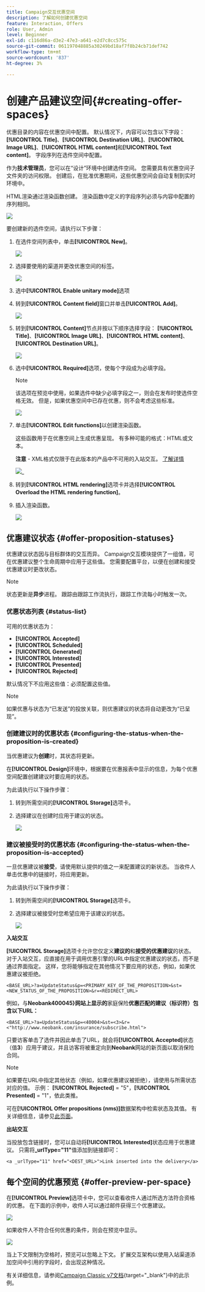 ```yaml
---
title: Campaign交互优惠空间
description: 了解如何创建优惠空间
feature: Interaction, Offers
role: User, Admin
level: Beginner
exl-id: c116d86a-d3e2-47e3-a641-e2d7c8cc575c
source-git-commit: 061197048885a30249bd18af7f8b24cb71def742
workflow-type: tm+mt
source-wordcount: '837'
ht-degree: 3%

---
```


# 创建产品建议空间{#creating-offer-spaces}

优惠目录的内容在优惠空间中配置。 默认情况下，内容可以包含以下字段： **[!UICONTROL Title]**、**[!UICONTROL Destination URL]**、**[!UICONTROL Image URL]**、**[!UICONTROL HTML content]**&#x200B;和&#x200B;**[!UICONTROL Text content]**。 字段序列在选件空间中配置。

作为&#x200B;**技术管理员**，您可以在“设计”环境中创建选件空间。 您需要具有优惠空间子文件夹的访问权限。 创建后，在批准优惠期间，这些优惠空间会自动复制到实时环境中。

HTML渲染通过渲染函数创建。 渲染函数中定义的字段序列必须与内容中配置的序列相同。

![](assets/offer_space_create_009.png)

要创建新的选件空间，请执行以下步骤：

1. 在选件空间列表中，单击&#x200B;**[!UICONTROL New]**。

   ![](assets/offer_space_create_001.png)

1. 选择要使用的渠道并更改优惠空间的标签。

   ![](assets/offer_space_create_002.png)

1. 选中&#x200B;**[!UICONTROL Enable unitary mode]**&#x200B;选项

1. 转到&#x200B;**[!UICONTROL Content field]**&#x200B;窗口并单击&#x200B;**[!UICONTROL Add]**。

   ![](assets/offer_space_create_003.png)

1. 转到&#x200B;**[!UICONTROL Content]**&#x200B;节点并按以下顺序选择字段： **[!UICONTROL Title]**、**[!UICONTROL Image URL]**、**[!UICONTROL HTML content]**、**[!UICONTROL Destination URL]**。

   ![](assets/offer_space_create_004.png)

1. 选中&#x200B;**[!UICONTROL Required]**&#x200B;选项，使每个字段成为必填字段。

   >[!NOTE]
   >
   >该选项在预览中使用，如果选件中缺少必填字段之一，则会在发布时使选件空格无效。 但是，如果优惠空间中已存在优惠，则不会考虑这些标准。

   ![](assets/offer_space_create_005.png)

1. 单击&#x200B;**[!UICONTROL Edit functions]**&#x200B;以创建渲染函数。

   这些函数用于在优惠空间上生成优惠呈现。 有多种可能的格式：HTML或文本。

   **注意** - XML格式仅限于在此版本的产品中不可用的入站交互。 [了解详情](../start/v7-to-v8.md#gs-unavailable-features)

   ![](assets/offer_space_create_006.png)_

1. 转到&#x200B;**[!UICONTROL HTML rendering]**&#x200B;选项卡并选择&#x200B;**[!UICONTROL Overload the HTML rendering function]**。
1. 插入渲染函数。

   ![](assets/offer_space_create_007.png)

## 优惠建议状态 {#offer-proposition-statuses}

优惠建议状态因与目标群体的交互而异。 Campaign交互模块提供了一组值，可在优惠建议整个生命周期中应用于这些值。 您需要配置平台，以便在创建和接受优惠建议时更改状态。

>[!NOTE]
>
>状态更新是&#x200B;**异步**&#x200B;进程。 跟踪由跟踪工作流执行，跟踪工作流每小时触发一次。

### 优惠状态列表 {#status-list}

可用的优惠状态为：

* **[!UICONTROL Accepted]**
* **[!UICONTROL Scheduled]**
* **[!UICONTROL Generated]**
* **[!UICONTROL Interested]**
* **[!UICONTROL Presented]**
* **[!UICONTROL Rejected]**

默认情况下不应用这些值：必须配置这些值。

>[!NOTE]
>
>如果优惠与状态为“已发送”的投放关联，则优惠建议的状态将自动更改为“已呈现”。

### 创建建议时的优惠状态 {#configuring-the-status-when-the-proposition-is-created}

当优惠建议为&#x200B;**创建**&#x200B;时，其状态将更新。

在&#x200B;**[!UICONTROL Design]**&#x200B;环境中，根据要在优惠报表中显示的信息，为每个优惠空间配置创建建议时要应用的状态。

为此请执行以下操作步骤：

1. 转到所需空间的&#x200B;**[!UICONTROL Storage]**&#x200B;选项卡。
1. 选择建议在创建时应用于建议的状态。

   ![](assets/offer_update_status_001.png)

### 建议被接受时的优惠状态 {#configuring-the-status-when-the-proposition-is-accepted}

一旦优惠建议被&#x200B;**接受**，请使用默认提供的值之一来配置建议的新状态。 当收件人单击优惠中的链接时，将应用更新。

为此请执行以下操作步骤：

1. 转到所需空间的&#x200B;**[!UICONTROL Storage]**&#x200B;选项卡。
1. 选择建议被接受时您希望应用于该建议的状态。

   ![](assets/offer_update_status_002.png)


**入站交互**

**[!UICONTROL Storage]**&#x200B;选项卡允许您仅定义&#x200B;**建议的**&#x200B;和&#x200B;**接受的优惠建议**&#x200B;的状态。 对于入站交互，应直接在用于调用优惠引擎的URL中指定优惠建议的状态，而不是通过界面指定。 这样，您将能够指定在其他情况下要应用的状态，例如，如果优惠建议被拒绝。

```
<BASE_URL>?a=UpdateStatus&p=<PRIMARY_KEY_OF_THE_PROPOSITION>&st=<NEW_STATUS_OF_THE_PROPOSITION>&r=<REDIRECT_URL>
```

例如，与&#x200B;**Neobank400045&rbrace;网站上显示的**&#x200B;家庭保险&#x200B;**优惠匹配的建议（标识符**&#x200B;**）包含以下URL：**

```
<BASE_URL>?a=UpdateStatus&p=<40004>&st=<3>&r=<"http://www.neobank.com/insurance/subscribe.html">
```

只要访客单击了选件并因此单击了URL，就会将&#x200B;**[!UICONTROL Accepted]**&#x200B;状态（值&#x200B;**3**）应用于建议，并且访客将被重定向到&#x200B;**Neobank**&#x200B;网站的新页面以取消保险合同。

>[!NOTE]
>
>如果要在URL中指定其他状态（例如，如果优惠建议被拒绝），请使用与所需状态对应的值。 示例： **[!UICONTROL Rejected]** = &quot;5&quot;，**[!UICONTROL Presented]** = &quot;1&quot;，依此类推。
>
>可在&#x200B;**[!UICONTROL Offer propositions (nms)]**&#x200B;数据架构中检索状态及其值。 有关详细信息，请参见[此页面](../dev/create-schema.md)。

**出站交互**

当投放包含链接时，您可以自动将&#x200B;**[!UICONTROL Interested]**&#x200B;状态应用于优惠建议。 只需将&#x200B;**_urlType=&quot;11&quot;**&#x200B;值添加到链接即可：

```
<a _urlType="11" href="<DEST_URL>">Link inserted into the delivery</a>
```

## 每个空间的优惠预览 {#offer-preview-per-space}

在&#x200B;**[!UICONTROL Preview]**&#x200B;选项卡中，您可以查看收件人通过所选方法符合资格的优惠。 在下面的示例中，收件人可以通过邮件获得三个优惠建议。

![](assets/offer_space_overview_002.png)

如果收件人不符合任何优惠的条件，则会在预览中显示。

![](assets/offer_space_overview_001.png)


当上下文限制为空格时，预览可以忽略上下文。 扩展交互架构以使用入站渠道添加空间中引用的字段时，会出现这种情况。

有关详细信息，请参阅[Campaign Classic v7文档](https://experienceleague.adobe.com/docs/campaign-classic/using/managing-offers/advanced-parameters/extension-example.html?lang=zh-Hans){target="_blank"}中的此示例。